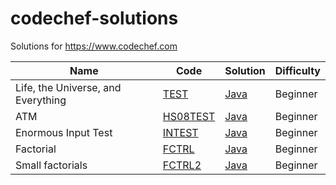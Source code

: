 codechef-solutions
==================

Solutions for https://www.codechef.com

| Name | Code | Solution | Difficulty |
| ---- | ---- | -------- | ---------- |
| Life, the Universe, and Everything | [TEST](https://www.codechef.com/problems/TEST) | [Java](./TEST/Main.java) | Beginner
| ATM | [HS08TEST](https://www.codechef.com/problems/HS08TEST) | [Java](./HS08TEST/Main.java) | Beginner
| Enormous Input Test | [INTEST](https://www.codechef.com/problems/INTEST) | [Java](./INTEST/Main.java) | Beginner
| Factorial | [FCTRL](https://www.codechef.com/problems/FCTRL) | [Java](./FCTRL/Main.java) | Beginner
| Small factorials | [FCTRL2](https://www.codechef.com/problems/FCTRL2) | [Java](./FCTRL2/Main.java) | Beginner
